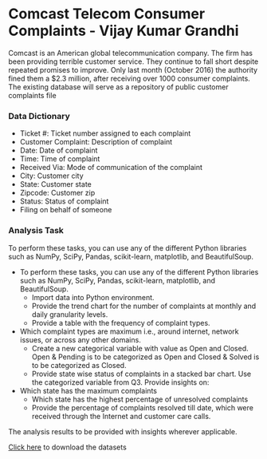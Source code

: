 
# Comcast Telecom Consumer Complaints - Vijay Kumar Grandhi

Comcast is an American global telecommunication company. The firm has been providing terrible customer service. They continue to fall short despite repeated promises to improve. Only last month (October 2016) the authority fined them a $2.3 million, after receiving over 1000 consumer complaints.
The existing database will serve as a repository of public customer complaints file

### Data Dictionary
* Ticket #: Ticket number assigned to each complaint
* Customer Complaint: Description of complaint
* Date: Date of complaint
* Time: Time of complaint
* Received Via: Mode of communication of the complaint
* City: Customer city
* State: Customer state
* Zipcode: Customer zip
* Status: Status of complaint
* Filing on behalf of someone


### Analysis Task

To perform these tasks, you can use any of the different Python libraries such as NumPy, SciPy, Pandas, scikit-learn, matplotlib, and BeautifulSoup.

- To perform these tasks, you can use any of the different Python libraries such as NumPy, SciPy, Pandas, scikit-learn, matplotlib, and BeautifulSoup.
    -  Import data into Python environment.
    - Provide the trend chart for the number of complaints at monthly and daily granularity levels.
    - Provide a table with the frequency of complaint types.
- Which complaint types are maximum i.e., around internet, network issues, or across any other domains.
    - Create a new categorical variable with value as Open and Closed. Open & Pending is to be categorized as Open and Closed & Solved is to be categorized as Closed.
    - Provide state wise status of complaints in a stacked bar chart. Use the categorized variable from Q3. Provide insights on:
- Which state has the maximum complaints
    - Which state has the highest percentage of unresolved complaints
    - Provide the percentage of complaints resolved till date, which were received through the Internet and customer care calls.

The analysis results to be provided with insights wherever applicable.

[Click here](https://raw.githubusercontent.com/vijaykumargrandhi/Comcast-Telecom-Consumer-Complaints/main/Comcast_telecom_complaints_data.csv) to download the datasets

